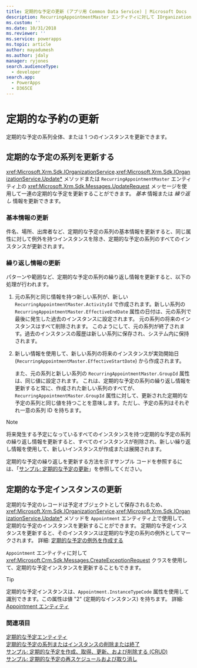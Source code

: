 ```yaml
---
title: 定期的な予定の更新 (アプリ用 Common Data Service) | Microsoft Docs
description: RecurringAppointmentMaster エンティティに対して IOrganizationService.Entity メソッドまたは UpdateRequest メッセージを使用して、定期的な予定の系列を更新します。
ms.custom: ''
ms.date: 10/31/2018
ms.reviewer: ''
ms.service: powerapps
ms.topic: article
author: mayadumesh
ms.author: jdaly
manager: ryjones
search.audienceType:
  - developer
search.app:
  - PowerApps
  - D365CE
---
```

# <a name="update-a-recurring-appointment"></a>定期的な予約の更新

定期的な予定の系列全体、または 1 つのインスタンスを更新できます。  
  
## <a name="update-a-recurring-appointment-series"></a>定期的な予定の系列を更新する  
 <xref:Microsoft.Xrm.Sdk.IOrganizationService>.<xref:Microsoft.Xrm.Sdk.IOrganizationService.Update*> メソッドまたは `RecurringAppointmentMaster` エンティティ上の <xref:Microsoft.Xrm.Sdk.Messages.UpdateRequest> メッセージを使用して一連の定期的な予定を更新することができます。 *基本* 情報または *繰り返し* 情報を更新できます。  
  
### <a name="update-basic-information"></a>基本情報の更新  
 件名、場所、出席者など、定期的な予定の系列の基本情報を更新すると、同じ属性に対して例外を持つインスタンスを除き、定期的な予定の系列のすべてのインスタンスが更新されます。  
  
### <a name="update-recurrence-information"></a>繰り返し情報の更新  
 パターンや範囲など、定期的な予定の系列の繰り返し情報を更新すると、以下の処理が行われます。  
  
1. 元の系列と同じ情報を持つ新しい系列が、新しい `RecurringAppointmentMaster.ActivityId` で作成されます。新しい系列の `RecurringAppointmentMaster.EffectiveEndDate` 属性の日付は、元の系列で最後に発生した過去のインスタンスに設定されます。 元の系列の将来のインスタンスはすべて削除されます。 このようにして、元の系列が終了されます。過去のインスタンスの履歴は新しい系列に保存され、システム内に保持されます。  
  
2. 新しい情報を使用して、新しい系列の将来のインスタンスが実効開始日 (`RecurringAppointmentMaster.EffectiveStartDate`) から作成されます。  
  
   また、元の系列と新しい系列の `RecurringAppointmentMaster.GroupId` 属性は、同じ値に設定されます。 これは、定期的な予定の系列の繰り返し情報を更新すると常に、作成された新しい系列のすべてが、`RecurringAppointmentMaster.GroupId` 属性に対して、更新された定期的な予定の系列と同じ値を持つことを意味します。ただし、予定の系列はそれぞれ一意の系列 ID を持ちます。  
  
> [!NOTE]
>  将来発生する予定になっているすべてのインスタンスを持つ定期的な予定の系列の繰り返し情報を更新すると、すべてのインスタンスが削除され、新しい繰り返し情報を使用して、新しいインスタンスが作成または展開されます。  
  
 定期的な予定の繰り返しを更新する方法を示すサンプル コードを参照するには、「[サンプル: 定期的な予定の更新](org-service/samples/reschedule-cancel-recurring-appointment.md)」を参照してください。  
  
## <a name="update-a-recurring-appointment-instance"></a>定期的な予定インスタンスの更新  
 定期的な予定のレコードは予定オブジェクトとして保存されるため、<xref:Microsoft.Xrm.Sdk.IOrganizationService>.<xref:Microsoft.Xrm.Sdk.IOrganizationService.Update*> メソッドを `Appointment` エンティティ上で使用して、定期的な予定のインスタンスを更新することができます。 定期的な予定インスタンスを更新すると、そのインスタンスは定期的な予定の系列の例外としてマークされます。 詳細: [定期的な予定の例外を作成する](create-recurring-appointment-series-instance-exception.md#bkmk_createexception)  
  
 `Appointment` エンティティに対して <xref:Microsoft.Crm.Sdk.Messages.CreateExceptionRequest> クラスを使用して、定期的な予定インスタンスを更新することもできます。  
  
> [!TIP]
>  定期的な予定インスタンスは、`Appointment.InstanceTypeCode` 属性を使用して識別できます。この属性は値 "2" (定期的なインスタンス) を持ちます。 詳細: [Appointment エンティティ](reference/entities/appointment.md)  
  
### <a name="see-also"></a>関連項目  
 [定期的な予定エンティティ](/dynamics365/customer-engagement/developer/recurring-appointment-entities)   
 [定期的な予定の系列またはインスタンスの削除または終了](/dynamics365/customer-engagement/developer/delete-or-end-a-recurring-appointment-series-or-instance)   
 [サンプル: 定期的な予定を作成、取得、更新、および削除する (CRUD)](org-service/samples/create-retrieve-update-delete-recurring-appointment.md)   
 [サンプル: 定期的な予定の再スケジュールおよび取り消し](org-service/samples/reschedule-cancel-recurring-appointment.md)
